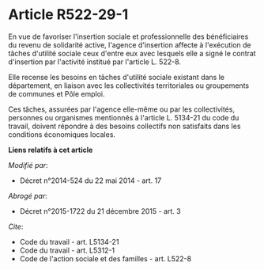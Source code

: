 # Article R522-29-1

En vue de favoriser l'insertion sociale et professionnelle des bénéficiaires du revenu de solidarité active, l'agence
d'insertion affecte à l'exécution de tâches d'utilité sociale ceux d'entre eux avec lesquels elle a signé le contrat
d'insertion par l'activité institué par l'article L. 522-8. 

Elle recense les besoins en tâches d'utilité sociale existant dans le département, en liaison avec les collectivités
territoriales ou groupements de communes et        Pôle emploi. 

Ces tâches, assurées par l'agence elle-même ou par les collectivités, personnes ou organismes mentionnés à l'article L.
5134-21 du code du travail, doivent répondre à des besoins collectifs non satisfaits dans les conditions économiques locales.

**Liens relatifs à cet article**

_Modifié par_:

  - Décret n°2014-524 du 22 mai 2014 - art. 17

_Abrogé par_:

  - Décret n°2015-1722 du 21 décembre 2015 - art. 3

_Cite_:

  - Code du travail - art. L5134-21
  - Code du travail - art. L5312-1
  - Code de l'action sociale et des familles - art. L522-8
